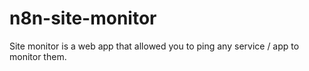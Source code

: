 # n8n-site-monitor
Site monitor is a web app that allowed you to ping any service / app to monitor them.
